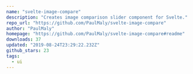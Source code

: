```yaml
---
name: "svelte-image-compare"
description: "Creates image comparison slider component for Svelte."
repo_url: "https://github.com/PaulMaly/svelte-image-compare"
author: "PaulMaly"
homepage: "https://github.com/PaulMaly/svelte-image-compare#readme"
downloads: 37
updated: "2019-08-24T23:29:22.232Z"
github_stars: 23
tags: 
  - ui
---
```

